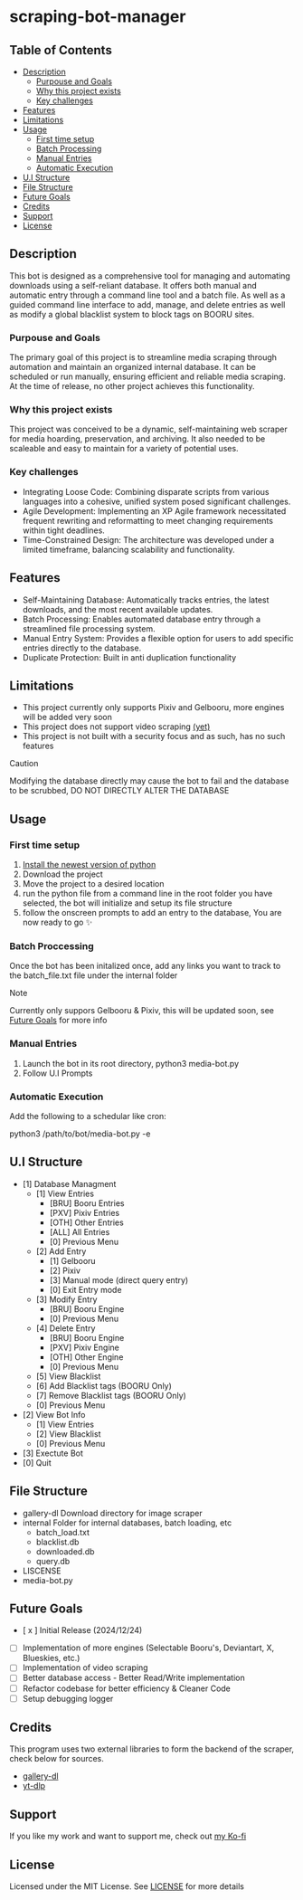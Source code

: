 # scraping-bot-manager
## Table of Contents
- [Description](#description)
    - [Purpouse and Goals](#purpouse-and-goals)
    - [Why this project exists](#why-this-project-exists)
    - [Key challenges](#key-challenges)
- [Features](#features)
- [Limitations](#limitations)
- [Usage](#usage)
    - [First time setup](#first-time-setup)
    - [Batch Processing](#batch-proccessing)
    - [Manual Entries](#manual-entries)
    - [Automatic Execution](#automatic-execution)
- [U.I Structure](#ui-structure)
- [File Structure](#file-structure)
- [Future Goals](#future-goals)
- [Credits](#credits)
- [Support](#support)
- [License](#license)

## Description
This bot is designed as a comprehensive tool for managing and automating downloads using a self-reliant database. It offers both manual and automatic entry through a command line tool and a batch file. As well as a guided command line interface to add, manage, and delete entries as well as modify a global blacklist system to block tags on BOORU sites.

### Purpouse and Goals
The primary goal of this project is to streamline media scraping through automation and maintain an organized internal database. It can be scheduled or run manually, ensuring efficient and reliable media scraping. At the time of release, no other project achieves this functionality.

### Why this project exists
This project was conceived to be a dynamic, self-maintaining web scraper for media hoarding, preservation, and archiving. It also needed to be scaleable and easy to maintain for a variety of potential uses.

### Key challenges
- Integrating Loose Code: Combining disparate scripts from various languages into a cohesive, unified system posed significant challenges.
- Agile Development: Implementing an XP Agile framework necessitated frequent rewriting and reformatting to meet changing requirements within tight deadlines.
- Time-Constrained Design: The architecture was developed under a limited timeframe, balancing scalability and functionality.

## Features
- Self-Maintaining Database: Automatically tracks entries, the latest downloads, and the most recent available updates.
- Batch Processing: Enables automated database entry through a streamlined file processing system.
- Manual Entry System: Provides a flexible option for users to add specific entries directly to the database.
- Duplicate Protection: Built in anti duplication functionality

## Limitations
- This project currently only supports Pixiv and Gelbooru, more engines will be added very soon
- This project does not support video scraping [(yet)](#future-goals)
- This project is not built with a security focus and as such, has no such features
> [!CAUTION]
> Modifying the database directly may cause the bot to fail and the database to be scrubbed, DO NOT DIRECTLY ALTER THE DATABASE

## Usage
### First time setup
1. [Install the newest version of python](https://www.python.org/downloads/)
2. Download the project
3. Move the project to a desired location
4. run the python file from a command line in the root folder you have selected, the bot will initialize and setup its file structure
5. follow the onscreen prompts to add an entry to the database, You are now ready to go ✨
### Batch Proccessing
Once the bot has been initalized once, add any links you want to track to the batch_file.txt file under the internal folder
> [!NOTE]
> Currently only suppors Gelbooru & Pixiv, this will be updated soon, see [Future Goals](#future-goals) for more info 

### Manual Entries
1. Launch the bot in its root directory, python3 media-bot.py
2. Follow U.I Prompts

### Automatic Execution
Add the following to a schedular like cron:

python3 /path/to/bot/media-bot.py -e

## U.I Structure
- [1] Database Managment
    - [1] View Entries
        - [BRU] Booru Entries
        - [PXV] Pixiv Entries
        - [OTH] Other Entries
        - [ALL] All Entries
        - [0] Previous Menu
    - [2] Add Entry
        - [1] Gelbooru
        - [2] Pixiv
        - [3] Manual mode (direct query entry)
        - [0] Exit Entry mode
    - [3] Modify Entry
        - [BRU] Booru Engine
        - [0] Previous Menu
    - [4] Delete Entry
        - [BRU] Booru Engine
        - [PXV] Pixiv Engine
        - [OTH] Other Engine
        - [0] Previous Menu
    - [5] View Blacklist
    - [6] Add Blacklist tags (BOORU Only)
    - [7] Remove Blacklist tags (BOORU Only)
    - [0] Previous Menu
- [2] View Bot Info
    - [1] View Entries
    - [2] View Blacklist
    - [0] Previous Menu
- [3] Exectute Bot
- [0] Quit

## File Structure
- gallery-dl            Download directory for image scraper
- internal              Folder for internal databases, batch loading, etc
    - batch_load.txt
    - blacklist.db
    - downloaded.db
    - query.db
- LISCENSE   
- media-bot.py 

## Future Goals
- [ x ] Initial Release (2024/12/24)
- [ ] Implementation of more engines (Selectable Booru's, Deviantart, X, Blueskies, etc.)
- [ ] Implementation of video scraping
- [ ] Better database access - Better Read/Write implementation
- [ ] Refactor codebase for better efficiency & Cleaner Code
- [ ] Setup debugging logger

## Credits
This program uses two external libraries to form the backend of the scraper, check below for sources.
- [gallery-dl](https://github.com/mikf/gallery-dl)
- [yt-dlp](https://github.com/yt-dlp/yt-dlp)

## Support
If you like my work and want to support me, check out [my Ko-fi](https://ko-fi.com/waffles54)

## License
Licensed under the MIT License. See [LICENSE](LICENSE) for more details
